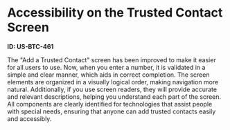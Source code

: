 # Accessibility on the Trusted Contact Screen

**ID: US-BTC-461**

The "Add a Trusted Contact" screen has been improved to make it easier for all users to use. Now, when you enter a number, it is validated in a simple and clear manner, which aids in correct completion. The screen elements are organized in a visually logical order, making navigation more natural. Additionally, if you use screen readers, they will provide accurate and relevant descriptions, helping you understand each part of the screen. All components are clearly identified for technologies that assist people with special needs, ensuring that anyone can add trusted contacts easily and accessibly.